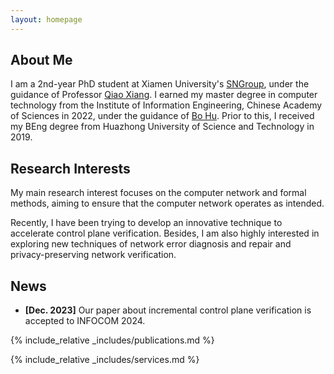 ```yaml
---
layout: homepage
---
```


## About Me

I am a 2nd-year PhD student at Xiamen University's [SNGroup](https://sngroup.org.cn/), 
under the guidance of Professor [Qiao Xiang](https://qiaoxiang.me/). 
I earned my master degree in computer technology from the Institute of Information Engineering, 
Chinese Academy of Sciences in 2022, under the guidance of [Bo Hu](https://teacher.ucas.ac.cn/~0057576).
Prior to this, I received my BEng degree from Huazhong University of Science and Technology in 2019.

## Research Interests

My main research interest focuses on the computer network and formal methods, aiming to ensure 
that the computer network operates as intended.

Recently, I have been trying to develop an innovative technique to accelerate control plane verification. 
Besides, I am also highly interested in exploring new techniques of network error
diagnosis and repair and privacy-preserving network verification.

## News

- **[Dec. 2023]** Our paper about incremental control plane verification is accepted to INFOCOM 2024.

{% include_relative _includes/publications.md %}

{% include_relative _includes/services.md %}
